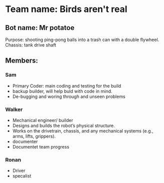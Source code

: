 #  Team name: Birds aren't real
## Bot name: Mr potatoe 
 Purpose: shooting ping-pong balls into a trash can with a double flywheel. Chassis: tank drive shaft 

## Members:
### Sam
*  Primary Coder: main coding and testing for the build
*  backup builder, will help buld with code in mind.
*  De-bugging and woring through and unseen problems
### Walker
* Mechanical engineer/ builder
* Designs and builds the robot’s physical structure.
* Works on the drivetrain, chassis, and any mechanical systems (e.g., arms, lifts, grippers).
* documenter
* Documentet team progress
### Ronan
* Driver
* specalist



